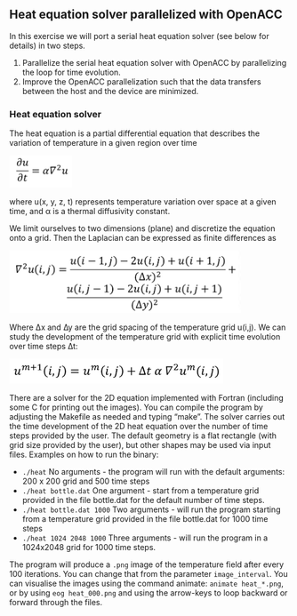 ## Heat equation solver parallelized with OpenACC

In this exercise we will port a serial heat equation solver (see below
for details) in two steps.

1. Parallelize the serial heat equation solver with OpenACC by parallelizing the loop for time evolution.
1. Improve the OpenACC parallelization such that the data transfers between the host and the device are minimized.

### Heat equation solver

The heat equation is a partial differential equation that describes the variation of
temperature in a given region over time

<img src="images/laplacian.png" alt="du/dt = alpha * nabla^2 u" height="58" >

where u(x, y, z, t) represents temperature variation over space at a
given time, and α is a thermal diffusivity constant.

We limit ourselves to two dimensions (plane) and discretize the
equation onto a grid.  Then the Laplacian can be expressed as finite
differences as

<img src="images/fidi.png" alt="" height="113" >

Where ∆x and ∆y are the grid spacing of the temperature
grid u(i,j). We can study the development of the temperature grid with
explicit time evolution over time steps ∆t:

<img src="images/timeevo.png" alt="" height="45" >

There are a solver for the 2D equation implemented with Fortran
(including some C for printing out the images). You can compile the
program by adjusting the Makefile as needed and typing “make”.  The
solver carries out the time development of the 2D heat equation over
the number of time steps provided by the user. The default geometry is
a flat rectangle (with grid size provided by the user), but other
shapes may be used via input files. Examples on how to run the binary:

* `./heat` No arguments - the program will run with the default arguments: 200 x 200 grid and 500 time steps
* `./heat bottle.dat` One argument - start from a temperature grid provided in the file bottle.dat for the default number of time steps.
* `./heat bottle.dat 1000` Two arguments - will run the program starting from a temperature grid provided in the file bottle.dat for 1000 time steps
* `./heat 1024 2048 1000` Three arguments - will run the program in a 1024x2048 grid for 1000 time steps.

The program will produce a ```.png``` image of the temperature field
after every 100 iterations. You can change that from the parameter
`image_interval`. You can visualise the images using the command
animate: `animate heat_*.png`, or by using `eog heat_000.png` and using the
arrow-keys to loop backward or forward through the files.